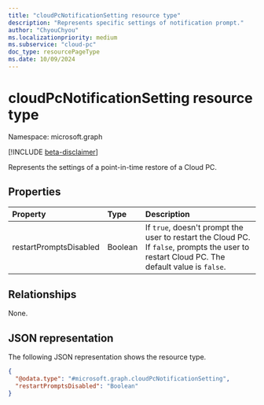 ```yaml
---
title: "cloudPcNotificationSetting resource type"
description: "Represents specific settings of notification prompt."
author: "ChyouChyou"
ms.localizationpriority: medium
ms.subservice: "cloud-pc"
doc_type: resourcePageType
ms.date: 10/09/2024
---
```


# cloudPcNotificationSetting resource type

Namespace: microsoft.graph

[!INCLUDE [beta-disclaimer](../../includes/beta-disclaimer.md)]

Represents the settings of a point-in-time restore of a Cloud PC.

## Properties

|Property|Type|Description|
|:---|:---|:---|
|restartPromptsDisabled|Boolean|If `true`, doesn't prompt the user to restart the Cloud PC. If `false`, prompts the user to restart Cloud PC. The default value is `false`.|

## Relationships

None.

## JSON representation

The following JSON representation shows the resource type.

<!-- {
  "blockType": "resource",
  "@odata.type": "microsoft.graph.cloudPcNotificationSetting"
}
-->

``` json
{
  "@odata.type": "#microsoft.graph.cloudPcNotificationSetting",
  "restartPromptsDisabled": "Boolean"
}
```
